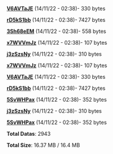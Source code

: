 [**V6AVTaJE**](/data/V6AVTaJE.txt) (14/11/22 - 02:38)- 330 bytes

[**rD5kS1bb**](/data/rD5kS1bb.txt) (14/11/22 - 02:38)- 7427 bytes

[**3Sh68eEM**](/data/3Sh68eEM.txt) (14/11/22 - 02:38)- 558 bytes

[**x7WVVmJz**](/data/x7WVVmJz.txt) (14/11/22 - 02:38)- 107 bytes

[**j3zSzsNy**](/data/j3zSzsNy.txt) (14/11/22 - 02:38)- 310 bytes

[**x7WVVmJz**](/data/x7WVVmJz.txt) (14/11/22 - 02:38)- 107 bytes

[**V6AVTaJE**](/data/V6AVTaJE.txt) (14/11/22 - 02:38)- 330 bytes

[**rD5kS1bb**](/data/rD5kS1bb.txt) (14/11/22 - 02:38)- 7427 bytes

[**5SvWHPax**](/data/5SvWHPax.txt) (14/11/22 - 02:38)- 352 bytes

[**j3zSzsNy**](/data/j3zSzsNy.txt) (14/11/22 - 02:38)- 310 bytes

[**5SvWHPax**](/data/5SvWHPax.txt) (14/11/22 - 02:38)- 352 bytes

**Total Datas**: 2943

**Total Size**: 16.37 MB / 16.4 MB